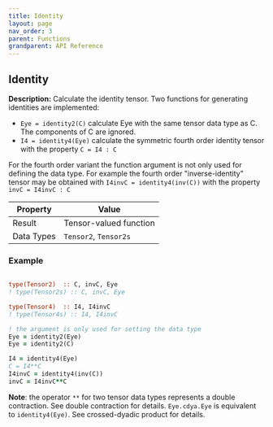 ```yaml
---
title: Identity
layout: page
nav_order: 3
parent: Functions
grandparent: API Reference
---
```


## Identity

**Description:** Calculate the identity tensor. Two functions for generating identities are implemented:

- `Eye = identity2(C)` calculate Eye with the same tensor data type as C. The components of C are ignored.
- `I4 = identity4(Eye)` calculate the symmetric fourth order identity tensor with the property `C = I4 : C`

For the fourth order variant the function argument is not only used for defining the data type. For example the fourth order "inverse-identity" tensor may be obtained with `I4invC = identity4(inv(C))` with the property `invC = I4invC : C`



| Property   | Value                  |
| ---        | ---                    |
| Result     | Tensor-valued function |
| Data Types | `Tensor2`, `Tensor2s`  |

### Example

```fortran

type(Tensor2)  :: C, invC, Eye
! type(Tensor2s) :: C, invC, Eye

type(Tensor4)  :: I4, I4invC
! type(Tensor4s) :: I4, I4invC

! the argument is only used for setting the data type
Eye = identity2(Eye)
Eye = identity2(C)

I4 = identity4(Eye)
C = I4**C
I4invC = identity4(inv(C))
invC = I4invC**C
```

**Note**: the operator `**` for two tensor data types represents a double contraction. See double contraction for details. `Eye.cdya.Eye` is equivalent to `identity4(Eye)`. See crossed-dyadic product for details.

